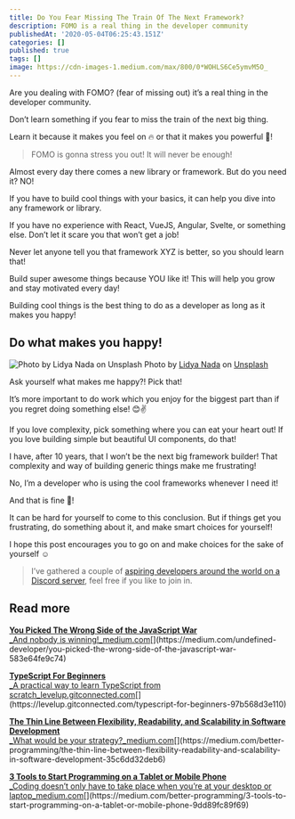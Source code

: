 ```yaml
---
title: Do You Fear Missing The Train Of The Next Framework?
description: FOMO is a real thing in the developer community
publishedAt: '2020-05-04T06:25:43.151Z'
categories: []
published: true
tags: []
image: https://cdn-images-1.medium.com/max/800/0*WOHLS6Ce5ymvM5O_
---
```


Are you dealing with FOMO? (fear of missing out) it’s a real thing in the developer community.

Don’t learn something if you fear to miss the train of the next big thing.

Learn it because it makes you feel on 🔥 or that it makes you powerful 💪!

> FOMO is gonna stress you out! It will never be enough!

Almost every day there comes a new library or framework. But do you need it? NO!

If you have to build cool things with your basics, it can help you dive into any framework or library.

If you have no experience with React, VueJS, Angular, Svelte, or something else. Don’t let it scare you that won’t get a job!

Never let anyone tell you that framework XYZ is better, so you should learn that!

Build super awesome things because YOU like it! This will help you grow and stay motivated every day!

Building cool things is the best thing to do as a developer as long as it makes you happy!

## Do what makes you happy!

![Photo by [Lidya Nada](https://unsplash.com/@lidyanada?utm_source=medium&utm_medium=referral) on [Unsplash](https://unsplash.com?utm_source=medium&utm_medium=referral)](https://cdn-images-1.medium.com/max/800/0*nufK_pj7kJirE-sV)
Photo by [Lidya Nada](https://unsplash.com/@lidyanada?utm_source=medium&utm_medium=referral) on [Unsplash](https://unsplash.com?utm_source=medium&utm_medium=referral)

Ask yourself what makes me happy?! Pick that!

It’s more important to do work which you enjoy for the biggest part than if you regret doing something else! 😊✌️

If you love complexity, pick something where you can eat your heart out! If you love building simple but beautiful UI components, do that!

I have, after 10 years, that I won’t be the next big framework builder! That complexity and way of building generic things make me frustrating!

No, I’m a developer who is using the cool frameworks whenever I need it!

And that is fine 🤗!

It can be hard for yourself to come to this conclusion. But if things get you frustrating, do something about it, and make smart choices for yourself!

I hope this post encourages you to go on and make choices for the sake of yourself ☺️

> I’ve gathered a couple of [aspiring developers around the world on a Discord server](https://mailchi.mp/fb82491d03f8/dev-by-rayray-discord-community), feel free if you like to join in.

## Read more

[**You Picked The Wrong Side of the JavaScript War**  
_And nobody is winning!_medium.com](https://medium.com/undefined-developer/you-picked-the-wrong-side-of-the-javascript-war-583e64fe9c74 "https://medium.com/undefined-developer/you-picked-the-wrong-side-of-the-javascript-war-583e64fe9c74")[](https://medium.com/undefined-developer/you-picked-the-wrong-side-of-the-javascript-war-583e64fe9c74)

[**TypeScript For Beginners**  
_A practical way to learn TypeScript from scratch_levelup.gitconnected.com](https://levelup.gitconnected.com/typescript-for-beginners-97b568d3e110 "https://levelup.gitconnected.com/typescript-for-beginners-97b568d3e110")[](https://levelup.gitconnected.com/typescript-for-beginners-97b568d3e110)

[**The Thin Line Between Flexibility, Readability, and Scalability in Software Development**  
_What would be your strategy?_medium.com](https://medium.com/better-programming/the-thin-line-between-flexibility-readability-and-scalability-in-software-development-35c6dd32deb6 "https://medium.com/better-programming/the-thin-line-between-flexibility-readability-and-scalability-in-software-development-35c6dd32deb6")[](https://medium.com/better-programming/the-thin-line-between-flexibility-readability-and-scalability-in-software-development-35c6dd32deb6)

[**3 Tools to Start Programming on a Tablet or Mobile Phone**  
_Coding doesn’t only have to take place when you’re at your desktop or laptop_medium.com](https://medium.com/better-programming/3-tools-to-start-programming-on-a-tablet-or-mobile-phone-9dd89fc89f69 "https://medium.com/better-programming/3-tools-to-start-programming-on-a-tablet-or-mobile-phone-9dd89fc89f69")[](https://medium.com/better-programming/3-tools-to-start-programming-on-a-tablet-or-mobile-phone-9dd89fc89f69)